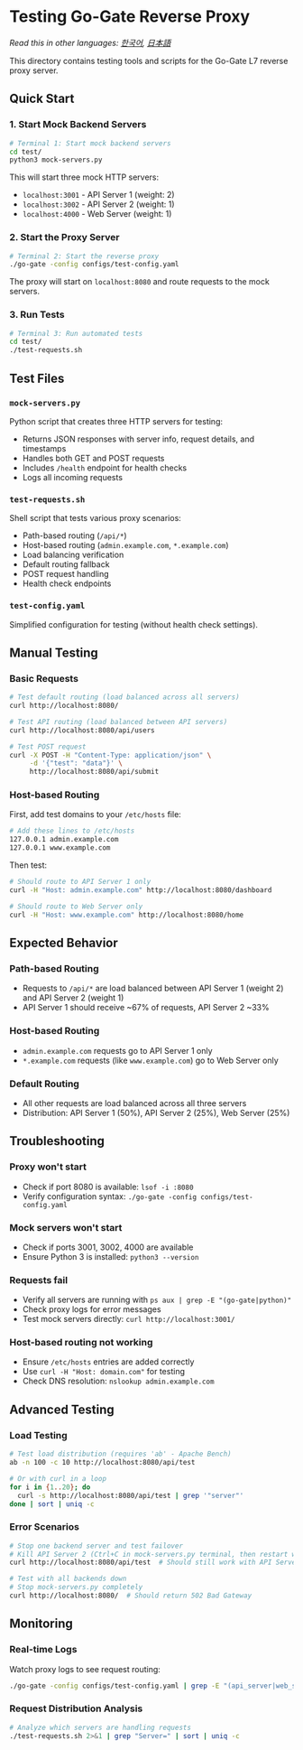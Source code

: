 # Testing Go-Gate Reverse Proxy

*Read this in other languages: [한국어](README.ko.md), [日本語](README.ja.md)*

This directory contains testing tools and scripts for the Go-Gate L7 reverse proxy server.

## Quick Start

### 1. Start Mock Backend Servers

```bash
# Terminal 1: Start mock backend servers
cd test/
python3 mock-servers.py
```

This will start three mock HTTP servers:
- `localhost:3001` - API Server 1 (weight: 2)
- `localhost:3002` - API Server 2 (weight: 1)  
- `localhost:4000` - Web Server (weight: 1)

### 2. Start the Proxy Server

```bash
# Terminal 2: Start the reverse proxy
./go-gate -config configs/test-config.yaml
```

The proxy will start on `localhost:8080` and route requests to the mock servers.

### 3. Run Tests

```bash
# Terminal 3: Run automated tests
cd test/
./test-requests.sh
```

## Test Files

### `mock-servers.py`
Python script that creates three HTTP servers for testing:
- Returns JSON responses with server info, request details, and timestamps
- Handles both GET and POST requests
- Includes `/health` endpoint for health checks
- Logs all incoming requests

### `test-requests.sh`
Shell script that tests various proxy scenarios:
- Path-based routing (`/api/*`)
- Host-based routing (`admin.example.com`, `*.example.com`)
- Load balancing verification
- Default routing fallback
- POST request handling
- Health check endpoints

### `test-config.yaml`
Simplified configuration for testing (without health check settings).

## Manual Testing

### Basic Requests

```bash
# Test default routing (load balanced across all servers)
curl http://localhost:8080/

# Test API routing (load balanced between API servers)
curl http://localhost:8080/api/users

# Test POST request
curl -X POST -H "Content-Type: application/json" \
     -d '{"test": "data"}' \
     http://localhost:8080/api/submit
```

### Host-based Routing

First, add test domains to your `/etc/hosts` file:
```bash
# Add these lines to /etc/hosts
127.0.0.1 admin.example.com
127.0.0.1 www.example.com
```

Then test:
```bash
# Should route to API Server 1 only
curl -H "Host: admin.example.com" http://localhost:8080/dashboard

# Should route to Web Server only
curl -H "Host: www.example.com" http://localhost:8080/home
```

## Expected Behavior

### Path-based Routing
- Requests to `/api/*` are load balanced between API Server 1 (weight 2) and API Server 2 (weight 1)
- API Server 1 should receive ~67% of requests, API Server 2 ~33%

### Host-based Routing
- `admin.example.com` requests go to API Server 1 only
- `*.example.com` requests (like `www.example.com`) go to Web Server only

### Default Routing
- All other requests are load balanced across all three servers
- Distribution: API Server 1 (50%), API Server 2 (25%), Web Server (25%)

## Troubleshooting

### Proxy won't start
- Check if port 8080 is available: `lsof -i :8080`
- Verify configuration syntax: `./go-gate -config configs/test-config.yaml`

### Mock servers won't start
- Check if ports 3001, 3002, 4000 are available
- Ensure Python 3 is installed: `python3 --version`

### Requests fail
- Verify all servers are running with `ps aux | grep -E "(go-gate|python)"`
- Check proxy logs for error messages
- Test mock servers directly: `curl http://localhost:3001/`

### Host-based routing not working
- Ensure `/etc/hosts` entries are added correctly
- Use `curl -H "Host: domain.com"` for testing
- Check DNS resolution: `nslookup admin.example.com`

## Advanced Testing

### Load Testing
```bash
# Test load distribution (requires 'ab' - Apache Bench)
ab -n 100 -c 10 http://localhost:8080/api/test

# Or with curl in a loop
for i in {1..20}; do
  curl -s http://localhost:8080/api/test | grep '"server"'
done | sort | uniq -c
```

### Error Scenarios
```bash
# Stop one backend server and test failover
# Kill API Server 2 (Ctrl+C in mock-servers.py terminal, then restart without port 3002)
curl http://localhost:8080/api/test  # Should still work with API Server 1

# Test with all backends down
# Stop mock-servers.py completely
curl http://localhost:8080/  # Should return 502 Bad Gateway
```

## Monitoring

### Real-time Logs
Watch proxy logs to see request routing:
```bash
./go-gate -config configs/test-config.yaml | grep -E "(api_server|web_server)"
```

### Request Distribution Analysis
```bash
# Analyze which servers are handling requests
./test-requests.sh 2>&1 | grep "Server=" | sort | uniq -c
```